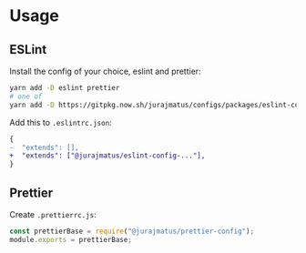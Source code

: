 # Usage

## ESLint

Install the config of your choice, eslint and prettier:

```bash
yarn add -D eslint prettier
# one of
yarn add -D https://gitpkg.now.sh/jurajmatus/configs/packages/eslint-config-...
```

Add this to `.eslintrc.json`:

```diff
{
-  "extends": [],
+  "extends": ["@jurajmatus/eslint-config-..."],
}
```

## Prettier

Create `.prettierrc.js`:

```js
const prettierBase = require("@jurajmatus/prettier-config");
module.exports = prettierBase;
```
